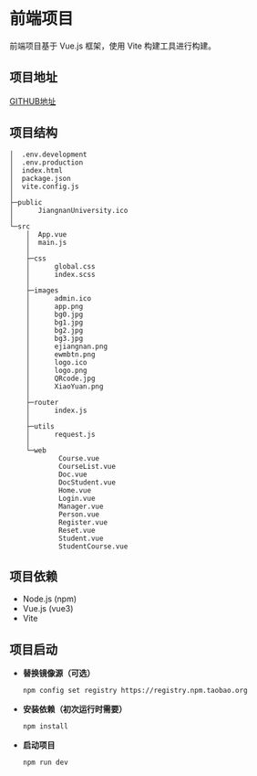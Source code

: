 # 前端项目

前端项目基于 Vue.js 框架，使用 Vite 构建工具进行构建。

## 项目地址

[GITHUB地址](https://github.com/tinsyding/eJiangnan/tree/2a3fd7f80170d78df0c988e91973945368b3fc8e/vue)

## 项目结构

    │  .env.development
    │  .env.production
    │  index.html
    │  package.json
    │  vite.config.js
    │
    ├─public
    │      JiangnanUniversity.ico
    │
    └─src
        │  App.vue
        │  main.js
        │
        ├─css
        │      global.css
        │      index.scss
        │
        ├─images
        │      admin.ico
        │      app.png
        │      bg0.jpg
        │      bg1.jpg
        │      bg2.jpg
        │      bg3.jpg
        │      ejiangnan.png
        │      ewmbtn.png
        │      logo.ico
        │      logo.png
        │      QRcode.jpg
        │      XiaoYuan.png
        │
        ├─router
        │      index.js
        │
        ├─utils
        │      request.js
        │
        └─web
                Course.vue
                CourseList.vue
                Doc.vue
                DocStudent.vue
                Home.vue
                Login.vue
                Manager.vue
                Person.vue
                Register.vue
                Reset.vue
                Student.vue
                StudentCourse.vue


## 项目依赖

- Node.js (npm)
- Vue.js (vue3)
- Vite

## 项目启动

- **替换镜像源（可选）**

    ```bash
    npm config set registry https://registry.npm.taobao.org
    ```

- **安装依赖（初次运行时需要）**

    ```bash
    npm install
    ```

- **启动项目**

    ```bash
    npm run dev
    ```